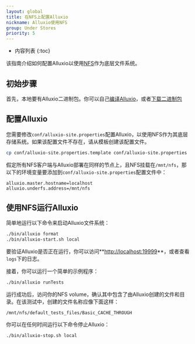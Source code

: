 ```yaml
---
layout: global
title: 在NFS上配置Alluxio
nickname: Alluxio使用NFS
group: Under Stores
priority: 5
---
```


* 内容列表
{:toc}

该指南介绍如何配置Alluxio以使用[NFS](http://nfs.sourceforge.net)作为底层文件系统。

## 初始步骤

首先，本地要有Alluxio二进制包。你可以自己[编译Alluxio](Building-Alluxio-From-Source.html)，或者[下载二进制包](Running-Alluxio-Locally.html)

## 配置Alluxio

您需要修改`conf/alluxio-site.properties`配置Alluxio，以使用NFS作为其底层存储系统。如果该配置文件不存在，请从模板创建该配置文件。

```bash
cp conf/alluxio-site.properties.template conf/alluxio-site.properties
```

假定所有NFS客户端与Alluxio部署在同样的节点上，且NFS挂载在`/mnt/nfs`，那以下的环境变量要添加到`conf/alluxio-site.properties`配置文件中：

```
alluxio.master.hostname=localhost
alluxio.underfs.address=/mnt/nfs
```

## 使用NFS运行Alluxio

简单地运行以下命令来启动Alluxio文件系统：

```bash
./bin/alluxio format
./bin/alluxio-start.sh local
```

要验证Alluxio是否正在运行，你可以访问**[http://localhost:19999](http://localhost:19999)**，或者查看`logs`下的日志。

接着，你可以运行一个简单的示例程序：

```bash
./bin/alluxio runTests
```

运行成功后，访问你的NFS volume，确认其中包含了由Alluxio创建的文件和目录。在该测试中，创建的文件名称应像下面这样：

```
/mnt/nfs/default_tests_files/Basic_CACHE_THROUGH
```

你可以在任何时间运行以下命令停止Alluxio：

```bash
./bin/alluxio-stop.sh local
```
